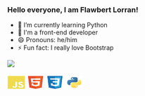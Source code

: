 ### Hello everyone, I am Flawbert Lorran! 


- 🌱 I’m currently learning Python
- 🤔 I'm a front-end developer
- 😄 Pronouns: he/him
- ⚡ Fun fact: I really love Bootstrap

<picture>
<source
  srcset="https://github-readme-stats.vercel.app/api?username=flawbert&show_icons=true&theme=dark"
  media="(prefers-color-scheme: dark)"
/>
<source
  srcset="https://github-readme-stats.vercel.app/api?username=flawbert&show_icons=true"
  media="(prefers-color-scheme: light), (prefers-color-scheme: no-preference)"
/>
<img src="https://github-readme-stats.vercel.app/api?username=flawbert&show_icons=true" />
</picture>

<div style="display: inline_block"><br>
  <img align="center" alt="Flawbert-Js" height="30" width="40" src="https://raw.githubusercontent.com/devicons/devicon/master/icons/javascript/javascript-plain.svg">
  <img align="center" alt="Flawbert-HTML" height="30" width="40" src="https://raw.githubusercontent.com/devicons/devicon/master/icons/html5/html5-original.svg">
  <img align="center" alt="Flawbert-CSS" height="30" width="40" src="https://raw.githubusercontent.com/devicons/devicon/master/icons/css3/css3-original.svg">
  <img align="center" alt="Rafa-Python" height="30" width="40" src="https://raw.githubusercontent.com/devicons/devicon/master/icons/python/python-original.svg">
</div>
